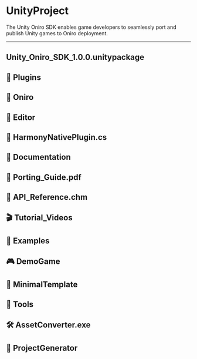 # UnityProject

The Unity Oniro SDK enables game developers to seamlessly port and publish Unity games to Oniro deployment.
    
------------
Unity_Oniro_SDK_1.0.0.unitypackage
-
📁 Plugins
-
📁 Oniro
-
📁 Editor
-
🔧 HarmonyNativePlugin.cs
-
📁 Documentation
-
📘 Porting_Guide.pdf
-
📗 API_Reference.chm
-
🎬 Tutorial_Videos
-
📁 Examples
-
🎮 DemoGame
-
🔧 MinimalTemplate
-
📁 Tools
-
🛠️ AssetConverter.exe
-
🔧 ProjectGenerator
-
